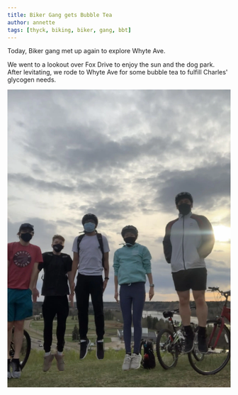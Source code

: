 ```yaml
---
title: Biker Gang gets Bubble Tea
author: annette
tags: [thyck, biking, biker, gang, bbt]
---
```


Today, Biker gang met up again to explore Whyte Ave.

<!--truncate-->

We went to a lookout over Fox Drive to enjoy the sun and the dog park. After levitating, we rode to Whyte Ave for some bubble tea to fulfill Charles' glycogen needs.

![Biker-Gang](/img/blog/levitating.webp)
